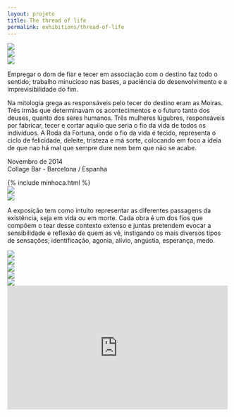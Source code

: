 ```yaml
---
layout: projeto
title: The thread of life
permalink: exhibitions/thread-of-life
---
```


<section>
	<article class="s1_1 s2_1 s3_2 s4_2">
		<img src="/img/exposicoes/hilo-de-la-vida/hilo-1.jpg">
	</article>
	<article class="s1_1 s2_1 s3_2 s4_2">
		<img src="/img/exposicoes/hilo-de-la-vida/hilo-2.jpg">
	</article>
	<article class="s1_0 s2_0 s3_0 s4_0"></article>
	<article class="s1_2 s2_1 s3_2 s4_2">
		<img src="/img/exposicoes/hilo-de-la-vida/hilo-3.jpg">
	</article>
	<article class="s1_0 s2_0 s3_0 s4_1"></article>
	<article class="s1_2 s2_3 s3_6 s4_4">
		<p>
			Empregar o dom de fiar e tecer em associação com o destino faz todo o sentido; trabalho minucioso nas bases, a paciência do desenvolvimento e a imprevisibilidade do fim.
		</p>
		<p>
			Na mitologia grega as responsáveis pelo tecer do destino eram as Moiras. Três irmãs que determinavam os acontecimentos e o futuro tanto dos deuses, quanto dos seres humanos. Três mulheres lúgubres, responsáveis por fabricar, tecer e cortar aquilo que seria o fio da vida de todos os indivíduos. A Roda da Fortuna, onde o fio da vida é tecido, representa o ciclo de felicidade, deleite, tristeza e má sorte, colocando em foco a ideia de que nao há mal que sempre dure nem bem que não se acabe.
		</p>
		<p class="destaque">
			Novembro de 2014<br/>
			Collage Bar - Barcelona / Espanha
		</p>
	</article>
	<article class="minhoca esquerda">
		{% include minhoca.html %}
		</article>
</section>

<section>
	<article class="s1_2 s2_0 s3_0 s4_1"></article>
	<article class="s1_2 s2_3 s3_6 s4_5">
		<img src="/img/exposicoes/hilo-de-la-vida/hilo-4.jpg">
	</article>
	<article class="s1_2 s2_0 s3_0 s4_1"></article>
	<article class="s1_2 s2_3 s3_6 s4_5">
		<img src="/img/exposicoes/hilo-de-la-vida/hilo-5.jpg">
	</article>
</section>

<section>
	<article class="s1_0 s2_3 s3_6 s4_6"></article>
	<p class="s1_2 s2_3 s3_6 s4_6">
		A exposição tem como intuito representar as diferentes passagens da existência, seja em vida ou em morte. Cada obra é um dos fios que compõem o tear desse contexto extenso e juntas pretendem evocar a sensibilidade e reflexão de quem as vê, instigando os mais diversos tipos de sensações; identificação, agonia, alívio, angústia, esperança, medo.
	</p>
</section>

<section>
	<article class="s1_2 s2_0 s3_0 s4_1"></article>
	<article class="s1_2 s2_3 s3_6 s4_5">
		<img src="/img/exposicoes/hilo-de-la-vida/hilo-9.jpg">
	</article>
	<article class="s1_2 s2_0 s3_0 s4_1"></article>
	<article class="s1_2 s2_3 s3_6 s4_5">
		<img src="/img/exposicoes/hilo-de-la-vida/hilo-10.jpg">
	</article>
</section>

<section>
	<article class="s1_0 s2_0 s3_0 s4_1"></article>
	<article class="s1_2 s2_2 s3_4 s4_3">
		<img src="/img/exposicoes/hilo-de-la-vida/hilo-6.jpg">
	</article>
	<article class="s1_0 s2_0 s3_0 s4_1"></article>
	<article class="s1_2 s2_2 s3_4 s4_3">
		<img src="/img/exposicoes/hilo-de-la-vida/hilo-7.jpg">
	</article>
	<article class="s1_0 s2_0 s3_0 s4_1"></article>
	<article class="s1_2 s2_2 s3_4 s4_3">
		<img src="/img/exposicoes/hilo-de-la-vida/hilo-8.jpg">
	</article>
</section>

<section>
	<article class="s1_0 s2_0 s3_0 s4_2"></article>
	<article class="s1_2 s2_6 s3_12 s4_9">
		<div class="video">
			<iframe src="https://player.vimeo.com/video/98276889?color=ffa500&title=0&byline=0&portrait=0" width="500" height="281" frameborder="0" webkitallowfullscreen mozallowfullscreen allowfullscreen></iframe>
		</div>
	</article>
	<article class="s1_2 s2_0 s3_0 s4_1"></article>
</section>
